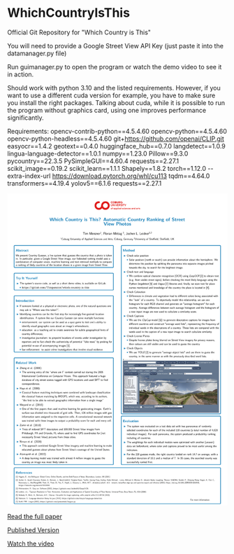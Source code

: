# WhichCountryIsThis

Official Git Repository for "Which Country is This"

You will need to provide a Google Street View API Key (just paste it into the datamanager.py file)

Run guimanager.py to open the program or watch the demo video to see it in action.

Should work with python 3.10 and the listed requirements. However, if you want to use a different cuda version for example, you have to make sure you install the right packages. Talking about cuda, while it is possible to run the program without graphics card, using one improves performance significantly.

Requirements:
opencv-contrib-python==4.5.4.60
opencv-python==4.5.4.60
opencv-python-headless==4.5.4.60
git+https://github.com/openai/CLIP.git
easyocr==1.4.2
geotext==0.4.0
huggingface_hub==0.7.0
langdetect==1.0.9
lingua-language-detector==1.0.1
numpy==1.23.0
Pillow==9.3.0
pycountry==22.3.5
PySimpleGUI==4.60.4
requests==2.27.1
scikit_image==0.19.2
scikit_learn==1.1.1
Shapely==1.8.2 
torch==1.12.0 --extra-index-url https://download.pytorch.org/whl/cu113
tqdm==4.64.0
transformers==4.19.4
yolov5==6.1.6
requests==2.27.1

![Poster](CountryGuesser_Poster__ECIR_2023.png)

[Read the full paper](Which_Country_is_This___ECIR_23_Demo_.pdf)

[Published Version](https://link.springer.com/chapter/10.1007/978-3-031-28241-6_26)

[Watch the video](which_country_is_this_demo.mp4)


